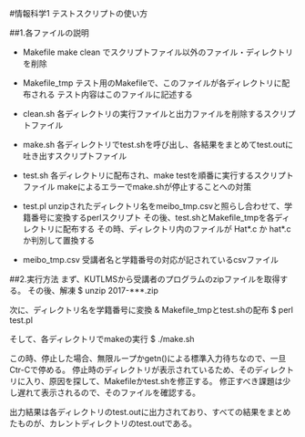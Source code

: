 #情報科学1 テストスクリプトの使い方

##1.各ファイルの説明
- Makefile
  make clean でスクリプトファイル以外のファイル・ディレクトリを削除
 
- Makefile_tmp
  テスト用のMakefileで、このファイルが各ディレクトリに配布される
  テスト内容はこのファイルに記述する
 
- clean.sh
  各ディレクトリの実行ファイルと出力ファイルを削除するスクリプトファイル
 
- make.sh
  各ディレクトリでtest.shを呼び出し、各結果をまとめてtest.outに吐き出すスクリプトファイル
 
- test.sh
  各ディレクトリに配布され、make testを順番に実行するスクリプトファイル
  makeによるエラーでmake.shが停止することへの対策
 
- test.pl
  unzipされたディレクトリ名をmeibo_tmp.csvと照らし合わせて、学籍番号に変換するperlスクリプト
  その後、test.shとMakefile_tmpを各ディレクトリに配布する
  その時、ディレクトリ内のファイルが Hat*.c か hat*.c か判別して置換する
 
- meibo_tmp.csv
  受講者名と学籍番号の対応が記されているcsvファイル



##2.実行方法
 まず、KUTLMSから受講者のプログラムのzipファイルを取得する。
 その後、解凍
 $ unzip 2017-***.zip

 次に、ディレクトリ名を学籍番号に変換 & Makefile_tmpとtest.shの配布
 $ perl test.pl

 そして、各ディレクトリでmakeの実行
 $ ./make.sh

 この時、停止した場合、無限ループかgetn()による標準入力待ちなので、一旦Ctr-Cで停める。
 停止時のディレクトリが表示されているため、そのディレクトリに入り、原因を探して、Makefileかtest.shを修正する。
 修正すべき課題は少し遅れて表示されるので、そのファイルを確認する。

 出力結果は各ディレクトリのtest.outに出力されており、すべての結果をまとめたものが、カレントディレクトリのtest.outである。

